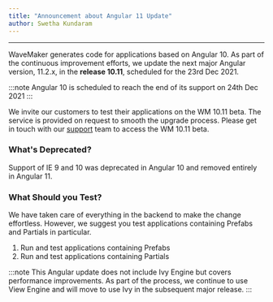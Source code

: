 ```yaml
---
title: "Announcement about Angular 11 Update"
author: Swetha Kundaram
---
```

---

WaveMaker generates code for applications based on Angular 10. As part of the continuous improvement efforts, we update the next major Angular version, 11.2.x, in the **release 10.11**, scheduled for the 23rd Dec 2021. 

:::note
Angular 10 is scheduled to reach the end of its support on 24th Dec 2021
:::

We invite our customers to test their applications on the WM 10.11 beta. The service is provided on request to smooth the upgrade process. Please get in touch with our [support](mailto:support@wavemaker.com) team to access the WM 10.11 beta.

<!--truncate-->

### What's Deprecated?

Support of IE 9 and 10 was deprecated in Angular 10 and removed entirely in Angular 11. 

### What Should you Test? 

We have taken care of everything in the backend to make the change effortless. However, we suggest you test applications containing Prefabs and Partials in particular. 

1. Run and test applications containing Prefabs
2. Run and test applications containing Partials

:::note
This Angular update does not include Ivy Engine but covers performance improvements. As part of the process, we continue to use View Engine and will move to use Ivy in the subsequent major release.
:::

